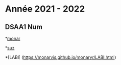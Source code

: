 # Année 2021 - 2022

## DSAA1 Num
*[monar](https://monarvis.github.io/monaryr)

*[suz](https://monarvis.github.io/monaryr/suz.html)

*[LABI] (https://monarvis.github.io/monaryr/LABI.html)

